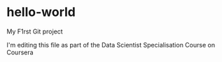 # hello-world
My F1rst Git project

I'm editing this file as part of the Data Scientist Specialisation Course on Coursera
